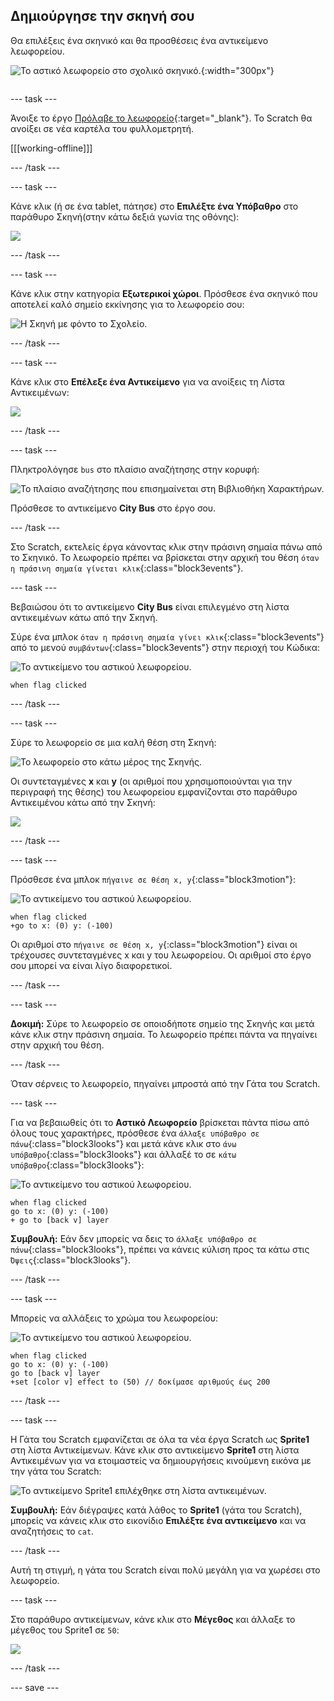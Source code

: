 ## Δημιούργησε την σκηνή σου

<div style="display: flex; flex-wrap: wrap">
<div style="flex-basis: 200px; flex-grow: 1; margin-right: 15px;">
Θα επιλέξεις ένα σκηνικό και θα προσθέσεις ένα αντικείμενο λεωφορείου.
</div>
<div>

![Το αστικό λεωφορείο στο σχολικό σκηνικό.](images/bus-scene.png){:width="300px"}

</div>
</div>

--- task ---

Άνοιξε το έργο [Πρόλαβε το λεωφορείο](https://scratch.mit.edu/projects/582214330/editor){:target="_blank"}. Το Scratch θα ανοίξει σε νέα καρτέλα του φυλλομετρητή.

[[[working-offline]]]

--- /task ---

--- task ---

Κάνε κλικ (ή σε ένα tablet, πάτησε) στο **Επιλέξτε ένα Υπόβαθρο** στο παράθυρο Σκηνή(στην κάτω δεξιά γωνία της οθόνης):

![](images/choose-a-backdrop.png)

--- /task ---

--- task ---

Κάνε κλικ στην κατηγορία **Εξωτερικοί χώροι**. Πρόσθεσε ένα σκηνικό που αποτελεί καλό σημείο εκκίνησης για το λεωφορείο σου:

![Η Σκηνή με φόντο το Σχολείο.](images/outdoor-backdrop.png)

--- /task ---

--- task ---

Κάνε κλικ στο **Επέλεξε ένα Αντικείμενο** για να ανοίξεις τη Λίστα Αντικειμένων:

![](images/choose-sprite-menu.png)

--- /task ---

--- task ---

Πληκτρολόγησε `bus` στο πλαίσιο αναζήτησης στην κορυφή:

![Το πλαίσιο αναζήτησης που επισημαίνεται στη Βιβλιοθήκη Χαρακτήρων.](images/bus-search.png)

Πρόσθεσε το αντικείμενο **City Bus** στο έργο σου.

--- /task ---

 Στο Scratch, εκτελείς έργα κάνοντας κλικ στην πράσινη σημαία πάνω από το Σκηνικό. Το λεωφορείο πρέπει να βρίσκεται στην αρχική του θέση `όταν η πράσινη σημαία γίνεται κλικ`{:class="block3events"}.

--- task ---

Βεβαιώσου ότι το αντικείμενο **City Bus** είναι επιλεγμένο στη λίστα αντικειμένων κάτω από την Σκηνή.

Σύρε ένα μπλοκ `όταν η πράσινη σημαία γίνει κλικ`{:class="block3events"} από το μενού `συμβάντων`{:class="block3events"} στην περιοχή του Κώδικα:

![Το αντικείμενο του αστικού λεωφορείου.](images/bus-sprite.png)

```blocks3
when flag clicked
```

--- /task ---

--- task ---

Σύρε το λεωφορείο σε μια καλή θέση στη Σκηνή:

![Το λεωφορείο στο κάτω μέρος της Σκηνής.](images/bus-bottom-middle.png)

Οι συντεταγμένες **x** και **y** (οι αριθμοί που χρησιμοποιούνται για την περιγραφή της θέσης) του λεωφορείου εμφανίζονται στο παράθυρο Αντικειμένου κάτω από την Σκηνή:

![](images/coords-sprite-pane.png)


--- /task ---

--- task ---

Πρόσθεσε ένα μπλοκ `πήγαινε σε θέση x, y`{:class="block3motion"}:

![Το αντικείμενο του αστικού λεωφορείου.](images/bus-sprite.png)

```blocks3
when flag clicked
+go to x: (0) y: (-100)
```

Οι αριθμοί στο `πήγαινε σε θέση x, y`{:class="block3motion"} είναι οι τρέχουσες συντεταγμένες x και y του λεωφορείου. Οι αριθμοί στο έργο σου μπορεί να είναι λίγο διαφορετικοί.

--- /task ---

--- task ---

**Δοκιμή:** Σύρε το λεωφορείο σε οποιοδήποτε σημείο της Σκηνής και μετά κάνε κλικ στην πράσινη σημαία. Το λεωφορείο πρέπει πάντα να πηγαίνει στην αρχική του θέση.

--- /task ---

Όταν σέρνεις το λεωφορείο, πηγαίνει μπροστά από την Γάτα του Scratch.

--- task ---

Για να βεβαιωθείς ότι το **Αστικό Λεωφορείο** βρίσκεται πάντα πίσω από όλους τους χαρακτήρες, πρόσθεσε ένα `άλλαξε υπόβαθρο σε πάνω`{:class="block3looks"} και μετά κάνε κλικ στο `άνω υπόβαθρο`{:class="block3looks"} και άλλαξέ το σε `κάτω υπόβαθρο`{:class="block3looks"}:

![Το αντικείμενο του αστικού λεωφορείου.](images/bus-sprite.png)

```blocks3
when flag clicked
go to x: (0) y: (-100)
+ go to [back v] layer
```

**Συμβουλή:** Εάν δεν μπορείς να δεις το `άλλαξε υπόβαθρο σε πάνω`{:class="block3looks"}, πρέπει να κάνεις κύλιση προς τα κάτω στις `Όψεις`{:class="block3looks"}.

--- /task ---

--- task ---

Μπορείς να αλλάξεις το χρώμα του λεωφορείου:

![Το αντικείμενο του αστικού λεωφορείου.](images/bus-sprite.png)

```blocks3
when flag clicked
go to x: (0) y: (-100)
go to [back v] layer
+set [color v] effect to (50) // δοκίμασε αριθμούς έως 200
```

--- /task ---

--- task ---

Η Γάτα του Scratch εμφανίζεται σε όλα τα νέα έργα Scratch ως **Sprite1** στη λίστα Αντικείμενων. Κάνε κλικ στο αντικείμενο **Sprite1** στη λίστα Αντικειμένων για να ετοιμαστείς να δημιουργήσεις κινούμενη εικόνα με την γάτα του Scratch:

![Το αντικείμενο Sprite1 επιλέχθηκε στη λίστα αντικειμένων.](images/sprite1-selected.png)

**Συμβουλή:** Εάν διέγραψες κατά λάθος το **Sprite1** (γάτα του Scratch), μπορείς να κάνεις κλικ στο εικονίδιο **Επιλέξτε ένα αντικείμενο** και να αναζητήσεις το `cat`.

--- /task ---

Αυτή τη στιγμή, η γάτα του Scratch είναι πολύ μεγάλη για να χωρέσει στο λεωφορείο.

--- task ---

Στο παράθυρο αντικείμενων, κάνε κλικ στo **Mέγεθος** και άλλαξε το μέγεθος του Sprite1 σε `50`:

![](images/sprite-pane-size.png)

--- /task ---

--- save ---

